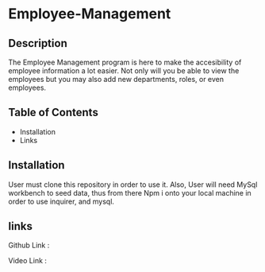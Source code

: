 # Employee-Management

## Description

The Employee Management program is here to make the accesibility of employee information a lot easier. Not only will you be able to view the employees but you may also add new departments, roles, or even employees.

## Table of Contents
- Installation
- Links

## Installation

User must clone this repository in order to use it. Also, User will need MySql workbench to seed data, thus from there Npm i onto your local machine in order to use inquirer, and mysql.

## links

Github Link :

Video Link : 